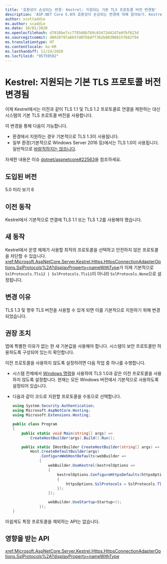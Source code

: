 ```yaml
---
title: '호환성이 손상되는 변경: Kestrel: 지원되는 기본 TLS 프로토콜 버전 변경됨'
description: 'ASP.NET Core 5.0의 호환성이 손상되는 변경에 대해 알아보기. Kestrel: 지원되는 기본 TLS 프로토콜 버전 변경됨'
author: scottaddie
ms.author: scaddie
ms.date: 10/01/2020
ms.openlocfilehash: d7018be7cc778560b7b9c65472d42d7e0fbf623d
ms.sourcegitcommit: d8020797a6657d0fbbdff362b80300815f682f94
ms.translationtype: HT
ms.contentlocale: ko-KR
ms.lasthandoff: 11/24/2020
ms.locfileid: "95759592"
---
```

# <a name="kestrel-default-supported-tls-protocol-versions-changed"></a>Kestrel: 지원되는 기본 TLS 프로토콜 버전 변경됨

이제 Kestrel에서는 이전과 같이 TLS 1.1 및 TLS 1.2 프로토콜로 연결을 제한하는 대신 시스템의 기본 TLS 프로토콜 버전을 사용합니다.

이 변경을 통해 다음이 가능합니다.

* 환경에서 지원하는 경우 기본적으로 TLS 1.3이 사용됩니다.
* 일부 환경(기본적으로 Windows Server 2016 등)에서는 TLS 1.0이 사용됩니다. 일반적으로 [바람직하지는 않습니다](/security/engineering/solving-tls1-problem).

자세한 내용은 이슈 [dotnet/aspnetcore#22563](https://github.com/dotnet/aspnetcore/issues/22563)을 참조하세요.

## <a name="version-introduced"></a>도입된 버전

5.0 미리 보기 6

## <a name="old-behavior"></a>이전 동작

Kestrel에서 기본적으로 연결에 TLS 1.1 또는 TLS 1.2를 사용해야 했습니다.

## <a name="new-behavior"></a>새 동작

Kestrel에서 운영 체제가 사용할 최적의 프로토콜을 선택하고 안전하지 않은 프로토콜을 차단할 수 있습니다. <xref:Microsoft.AspNetCore.Server.Kestrel.Https.HttpsConnectionAdapterOptions.SslProtocols%2A?displayProperty=nameWithType>가 이제 기본적으로 `SslProtocols.Tls12 | SslProtocols.Tls11`이 아니라 `SslProtocols.None`으로 설정됩니다.

## <a name="reason-for-change"></a>변경 이유

TLS 1.3 및 향후 TLS 버전을 사용할 수 있게 되면 이를 기본적으로 지원하기 위해 변경되었습니다.

## <a name="recommended-action"></a>권장 조치

앱에 특별한 이유가 없는 한 새 기본값을 사용해야 합니다. 시스템이 보안 프로토콜만 허용하도록 구성되어 있는지 확인합니다.

이전 프로토콜을 사용하지 않도록 설정하려면 다음 작업 중 하나를 수행합니다.

* 시스템 전체에서 [Windows 명령](../../../../framework/network-programming/tls.md#configuring-schannel-protocols-in-the-windows-registry)을 사용하여 TLS 1.0과 같은 이전 프로토콜을 사용하지 않도록 설정합니다. 현재는 모든 Windows 버전에서 기본적으로 사용하도록 설정되어 있습니다.
* 다음과 같이 코드로 지원할 프로토콜을 수동으로 선택합니다.

    ```csharp
    using System.Security.Authentication;
    using Microsoft.AspNetCore.Hosting;
    using Microsoft.Extensions.Hosting;

    public class Program
    {
        public static void Main(string[] args) =>
            CreateHostBuilder(args).Build().Run();

        public static IHostBuilder CreateHostBuilder(string[] args) =>
            Host.CreateDefaultBuilder(args)
                .ConfigureWebHostDefaults(webBuilder =>
                {
                    webBuilder.UseKestrel(kestrelOptions =>
                    {
                        kestrelOptions.ConfigureHttpsDefaults(httpsOptions =>
                        {
                            httpsOptions.SslProtocols = SslProtocols.Tls12 | SslProtocols.Tls13;
                        });
                    });

                    webBuilder.UseStartup<Startup>();
                });
    }
    ```

아쉽게도 특정 프로토콜을 제외하는 API는 없습니다.

## <a name="affected-apis"></a>영향을 받는 API

<xref:Microsoft.AspNetCore.Server.Kestrel.Https.HttpsConnectionAdapterOptions.SslProtocols%2A?displayProperty=nameWithType>

<!--

### Category

ASP.NET Core

### Affected APIs

`P:Microsoft.AspNetCore.Server.Kestrel.Https.HttpsConnectionAdapterOptions.SslProtocols`

-->
